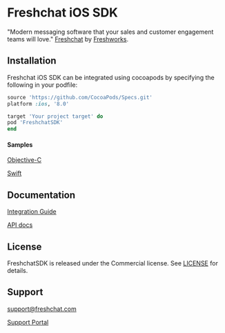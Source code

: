 Freshchat iOS SDK
=================

"Modern messaging software that your sales and customer engagement teams will love." [Freshchat](http://www.freshchat.com) by [Freshworks](https://www.freshworks.com).

## Installation
Freshchat iOS SDK can be integrated using cocoapods by specifying the following in your podfile:

```ruby
source 'https://github.com/CocoaPods/Specs.git'
platform :ios, '8.0'

target 'Your project target' do
pod 'FreshchatSDK'
end
```

#### Samples
[Objective-C](https://github.com/freshdesk/freshchat-ios/tree/master/Sample/ObjectiveCSample)

[Swift](https://github.com/freshdesk/freshchat-ios/tree/master/Sample/SwiftSample)


## Documentation
[Integration Guide](https://support.freshchat.com/support/solutions/articles/50000000048-freshchat-ios-sdk-integration-steps) 

[API docs](http://cocoadocs.org/docsets/FreshchatSDK)

## License
FreshchatSDK is released under the Commercial license. See [LICENSE](https://github.com/freshdesk/freshchat-ios/blob/master/FreshchatSDK/LICENSE) for details.

## Support
[support@freshchat.com](mailto:support@freshchat.com)

[Support Portal](https://support.freshchat.com)
